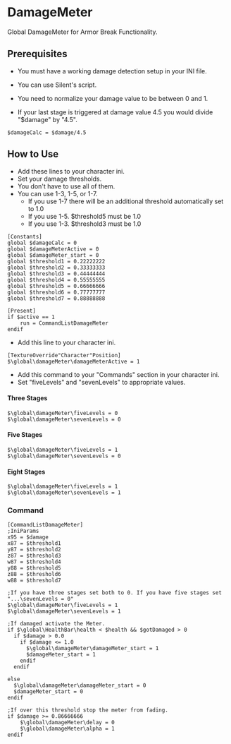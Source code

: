 # DamageMeter
Global DamageMeter for Armor Break Functionality.

					
## Prerequisites

				  
- You must have a working damage detection setup in your INI file.
- You can use Silent's script.

				
- You need to normalize your damage value to be between 0 and 1.
- If your last stage is triggered at damage value 4.5 you would divide "$damage" by "4.5".

				      
~~~
$damageCalc = $damage/4.5
~~~

				    
## How to Use

				   
- Add these lines to your character ini.
- Set your damage thresholds.
- You don't have to use all of them.
- You can use 1-3, 1-5, or 1-7.
  - If you use 1-7 there will be an additional threshold automatically set to 1.0
  - If you use 1-5. $threshold5 must be 1.0
  - If you use 1-3. $threshold3 must be 1.0

					
~~~
[Constants]
global $damageCalc = 0
global $damageMeterActive = 0
global $damageMeter_start = 0
global $threshold1 = 0.22222222
global $threshold2 = 0.33333333
global $threshold3 = 0.44444444
global $threshold4 = 0.55555555
global $threshold5 = 0.66666666
global $threshold6 = 0.77777777
global $threshold7 = 0.88888888

[Present]
if $active == 1
    run = CommandListDamageMeter
endif
~~~

			     
- Add this line to your character ini.

			   
~~~
[TextureOverride"Character"Position]
$\global\damageMeter\damageMeterActive = 1
~~~

			     
- Add this command to your "Commands" section in your character ini.
- Set "fiveLevels" and "sevenLevels" to appropriate values.

			     
#### Three Stages
                                        
~~~
$\global\damageMeter\fiveLevels = 0
$\global\damageMeter\sevenLevels = 0
~~~
                                
#### Five Stages
                                        
~~~
$\global\damageMeter\fiveLevels = 1
$\global\damageMeter\sevenLevels = 0
~~~
                          
#### Eight Stages
                                        
~~~
$\global\damageMeter\fiveLevels = 1
$\global\damageMeter\sevenLevels = 1
~~~
                                        

### Command
~~~
[CommandListDamageMeter]
;IniParams
x95 = $damage
x87 = $threshold1
y87 = $threshold2
z87 = $threshold3
w87 = $threshold4
y88 = $threshold5
z88 = $threshold6
w88 = $threshold7

;If you have three stages set both to 0. If you have five stages set "...\sevenLevels = 0"
$\global\damageMeter\fiveLevels = 1
$\global\damageMeter\sevenLevels = 1

;If damaged activate the Meter.
if $\global\HealthBar\health < $health && $gotDamaged > 0
  if $damage > 0.0
    if $damage <= 1.0
      $\global\damageMeter\damageMeter_start = 1
      $damageMeter_start = 1
    endif
  endif

else
  $\global\damageMeter\damageMeter_start = 0
  $damageMeter_start = 0
endif

;If over this threshold stop the meter from fading.
if $damage >= 0.86666666
	$\global\damageMeter\delay = 0
	$\global\damageMeter\alpha = 1
endif
~~~
